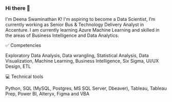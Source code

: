 ### Hi there 👋

<!--
**DeenaSwaminathanKumaravel/DeenaSwaminathanKumaravel** is a ✨ _special_ ✨ repository because its `README.md` (this file) appears on your GitHub profile.

Here are some ideas to get you started:
-->
I'm Deena Swaminathan K! I'm aspiring to become a Data Scientist, I’m currently working as Senior Bus & Technology Delivery Analyst in Accenture.
I am currently learning Azure Machine Learning and skilled in the areas of Business Intelligence and Data Analytics.


✅ Competencies

Exploratory Data Analysis, Data wrangling, Statistical Analysis, Data Visualization, Machine Learning, Business Intelligence, Six Sigma, UI/UX Design, ETL


💻 Technical tools

Python, SQL (MySQL, Postgres, MS SQL Server, Dbeaver), Tableau, Tableau Prep, Power BI, Alteryx, Figma and VBA

<!--
📂 Project Portofolio

[Linked In](https://www.linkedin.com/in/deena-swaminathan-k-0893179a/) --!>
